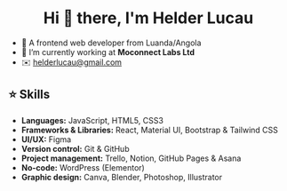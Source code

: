 <h1 align="center">Hi 👋 there, I'm Helder Lucau</h1>

- 📍 A frontend web developer from Luanda/Angola
- 💼 I’m currently working at **Moconnect Labs Ltd**
- ✉️ helderlucau@gmail.com

## ⭐ Skills

- **Languages:** JavaScript, HTML5, CSS3
- **Frameworks & Libraries:** React, Material UI, Bootstrap & Tailwind CSS 
- **UI/UX:** Figma
- **Version control:** Git & GitHub
- **Project management:** Trello, Notion, GitHub Pages & Asana
- **No-code:** WordPress (Elementor)
- **Graphic design:** Canva, Blender, Photoshop, Illustrator


